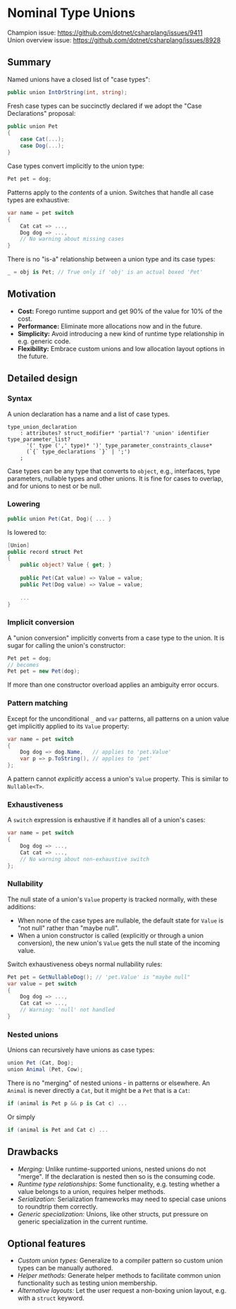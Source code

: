 # Nominal Type Unions

Champion issue: https://github.com/dotnet/csharplang/issues/9411  
Union overview issue: https://github.com/dotnet/csharplang/issues/8928

## Summary

Named unions have a closed list of "case types":

``` c#
public union IntOrString(int, string);
```

Fresh case types can be succinctly declared if we adopt the "Case Declarations" proposal:

``` c#
public union Pet
{
    case Cat(...);
    case Dog(...);
}
```

Case types convert implicitly to the union type:

``` c#
Pet pet = dog;
```

Patterns apply to the *contents* of a union. Switches that handle all case types are exhaustive:

``` c#
var name = pet switch
{
    Cat cat => ...,
    Dog dog => ...,
    // No warning about missing cases
}
```

There is no "is-a" relationship between a union type and its case types:

``` c#
_ = obj is Pet; // True only if 'obj' is an actual boxed 'Pet'
```

## Motivation

- **Cost:** Forego runtime support and get 90% of the value for 10% of the cost.
- **Performance:** Eliminate more allocations now and in the future.
- **Simplicity:** Avoid introducing a new kind of runtime type relationship in e.g. generic code.
- **Flexibility:** Embrace custom unions and low allocation layout options in the future.

## Detailed design

### Syntax

A union declaration has a name and a list of case types.

``` antlr
type_union_declaration
    : attributes? struct_modifier* 'partial'? 'union' identifier type_parameter_list?
      '(' type (',' type)* ')' type_parameter_constraints_clause* 
      (`{` type_declarations `}` | ';')
    ;
```

Case types can be any type that converts to `object`, e.g., interfaces, type parameters, nullable types and other unions. It is fine for cases to overlap, and for unions to nest or be null.

### Lowering

``` c#
public union Pet(Cat, Dog){ ... }
```

Is lowered to:

``` c#
[Union]
public record struct Pet
{
    public object? Value { get; }
    
    public Pet(Cat value) => Value = value;
    public Pet(Dog value) => Value = value;
    
    ...
}
```

### Implicit conversion

A "union conversion" implicitly converts from a case type to the union. It is sugar for calling the union's constructor:

``` c#
Pet pet = dog;
// becomes
Pet pet = new Pet(dog);
```

If more than one constructor overload applies an ambiguity error occurs.

### Pattern matching

Except for the unconditional `_` and `var` patterns, all patterns on a union value get implicitly applied to its `Value` property:

``` c#
var name = pet switch
{
    Dog dog => dog.Name,   // applies to 'pet.Value'
    var p => p.ToString(), // applies to 'pet'
};
```

A pattern cannot _explicitly_ access a union's `Value` property. This is similar to `Nullable<T>`.

### Exhaustiveness

A `switch` expression is exhaustive if it handles all of a union's cases:

``` c#
var name = pet switch
{
    Dog dog => ...,
    Cat cat => ...,
    // No warning about non-exhaustive switch
};
```

### Nullability

The null state of a union's `Value` property is tracked normally, with these additions: 
- When none of the case types are nullable, the default state for `Value` is "not null" rather than "maybe null". 
- When a union constructor is called (explicitly or through a union conversion), the new union's `Value` gets the null state of the incoming value.

Switch exhaustiveness obeys normal nullability rules:

``` c#
Pet pet = GetNullableDog(); // 'pet.Value' is "maybe null"
var value = pet switch
{
    Dog dog => ...,
    Cat cat => ...,
    // Warning: 'null' not handled
}
```

### Nested unions

Unions can recursively have unions as case types:

``` c#
union Pet (Cat, Dog);
union Animal (Pet, Cow);
```

There is no "merging" of nested unions - in patterns or elsewhere. An `Animal` is never directly a `Cat`, but it might be a `Pet` that is a `Cat`:

``` c#
if (animal is Pet p && p is Cat c) ...
```

Or simply

```c#
if (animal is Pet and Cat c) ...
```

## Drawbacks

- *Merging:* Unlike runtime-supported unions, nested unions do not "merge". If the declaration is nested then so is the consuming code.
- *Runtime type relationships:* Some functionality, e.g. testing whether a value belongs to a union, requires helper methods.
- *Serialization:* Serialization frameworks may need to special case unions to roundtrip them correctly.
- *Generic specialization:* Unions, like other structs, put pressure on generic specialization in the current runtime.

## Optional features

- *Custom union types:* Generalize to a compiler pattern so custom union types can be manually authored.
- *Helper methods:* Generate helper methods to facilitate common union functionality such as testing union membership.
- *Alternative layouts:* Let the user request a non-boxing union layout, e.g. with a `struct` keyword. 
